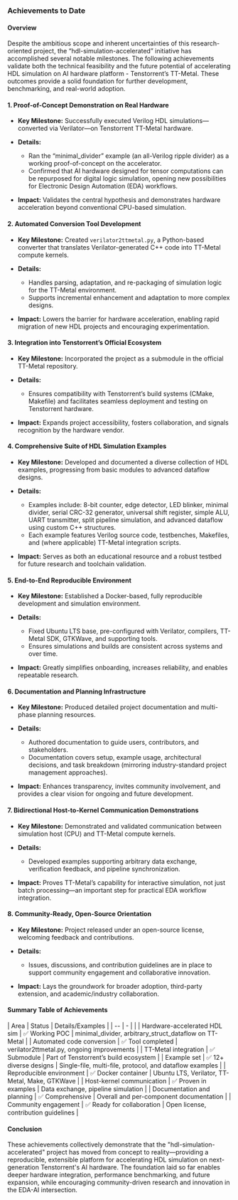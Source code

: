### Achievements to Date

#### Overview

Despite the ambitious scope and inherent uncertainties of this research-oriented project, the “hdl-simulation-accelerated” initiative has accomplished several notable milestones. The following achievements validate both the technical feasibility and the future potential of accelerating HDL simulation on AI hardware platform - Tenstorrent’s TT-Metal. These outcomes provide a solid foundation for further development, benchmarking, and real-world adoption.


#### 1. **Proof-of-Concept Demonstration on Real Hardware**

* **Key Milestone:** Successfully executed Verilog HDL simulations—converted via Verilator—on Tenstorrent TT-Metal hardware.
* **Details:**

  * Ran the “minimal\_divider” example (an all-Verilog ripple divider) as a working proof-of-concept on the accelerator.
  * Confirmed that AI hardware designed for tensor computations can be repurposed for digital logic simulation, opening new possibilities for Electronic Design Automation (EDA) workflows.
* **Impact:** Validates the central hypothesis and demonstrates hardware acceleration beyond conventional CPU-based simulation.


#### 2. **Automated Conversion Tool Development**

* **Key Milestone:** Created `verilator2ttmetal.py`, a Python-based converter that translates Verilator-generated C++ code into TT-Metal compute kernels.
* **Details:**

  * Handles parsing, adaptation, and re-packaging of simulation logic for the TT-Metal environment.
  * Supports incremental enhancement and adaptation to more complex designs.
* **Impact:** Lowers the barrier for hardware acceleration, enabling rapid migration of new HDL projects and encouraging experimentation.


#### 3. **Integration into Tenstorrent’s Official Ecosystem**

* **Key Milestone:** Incorporated the project as a submodule in the official TT-Metal repository.
* **Details:**

  * Ensures compatibility with Tenstorrent’s build systems (CMake, Makefile) and facilitates seamless deployment and testing on Tenstorrent hardware.
* **Impact:** Expands project accessibility, fosters collaboration, and signals recognition by the hardware vendor.


#### 4. **Comprehensive Suite of HDL Simulation Examples**

* **Key Milestone:** Developed and documented a diverse collection of HDL examples, progressing from basic modules to advanced dataflow designs.
* **Details:**

  * Examples include: 8-bit counter, edge detector, LED blinker, minimal divider, serial CRC-32 generator, universal shift register, simple ALU, UART transmitter, split pipeline simulation, and advanced dataflow using custom C++ structures.
  * Each example features Verilog source code, testbenches, Makefiles, and (where applicable) TT-Metal integration scripts.
* **Impact:** Serves as both an educational resource and a robust testbed for future research and toolchain validation.


#### 5. **End-to-End Reproducible Environment**

* **Key Milestone:** Established a Docker-based, fully reproducible development and simulation environment.
* **Details:**

  * Fixed Ubuntu LTS base, pre-configured with Verilator, compilers, TT-Metal SDK, GTKWave, and supporting tools.
  * Ensures simulations and builds are consistent across systems and over time.
* **Impact:** Greatly simplifies onboarding, increases reliability, and enables repeatable research.


#### 6. **Documentation and Planning Infrastructure**

* **Key Milestone:** Produced detailed project documentation and multi-phase planning resources.
* **Details:**

  * Authored documentation to guide users, contributors, and stakeholders.
  * Documentation covers setup, example usage, architectural decisions, and task breakdown (mirroring industry-standard project management approaches).
* **Impact:** Enhances transparency, invites community involvement, and provides a clear vision for ongoing and future development.


#### 7. **Bidirectional Host-to-Kernel Communication Demonstrations**

* **Key Milestone:** Demonstrated and validated communication between simulation host (CPU) and TT-Metal compute kernels.
* **Details:**

  * Developed examples supporting arbitrary data exchange, verification feedback, and pipeline synchronization.
* **Impact:** Proves TT-Metal’s capability for interactive simulation, not just batch processing—an important step for practical EDA workflow integration.


#### 8. **Community-Ready, Open-Source Orientation**

* **Key Milestone:** Project released under an open-source license, welcoming feedback and contributions.
* **Details:**

  * Issues, discussions, and contribution guidelines are in place to support community engagement and collaborative innovation.
* **Impact:** Lays the groundwork for broader adoption, third-party extension, and academic/industry collaboration.


#### Summary Table of Achievements

| Area                          | Status                        | Details/Examples                                          |
| -- | - |  |
| Hardware-accelerated HDL sim  | ✅ Working POC                | minimal\_divider, arbitrary\_struct\_dataflow on TT-Metal |
| Automated code conversion     | ✅ Tool completed             | verilator2ttmetal.py, ongoing improvements                |
| TT-Metal integration          | ✅ Submodule                  | Part of Tenstorrent’s build ecosystem                     |
| Example set                   | ✅ 12+ diverse designs        | Single-file, multi-file, protocol, and dataflow examples  |
| Reproducible environment      | ✅ Docker container           | Ubuntu LTS, Verilator, TT-Metal, Make, GTKWave            |
| Host-kernel communication     | ✅ Proven in examples         | Data exchange, pipeline simulation                        |
| Documentation and planning    | ✅ Comprehensive              | Overall and per-component documentation                   |
| Community engagement          | ✅ Ready for collaboration    | Open license, contribution guidelines                     |


#### Conclusion

These achievements collectively demonstrate that the "hdl-simulation-accelerated" project has moved from concept to reality—providing a reproducible, extensible platform for accelerating HDL simulation on next-generation Tenstorrent's AI hardware. The foundation laid so far enables deeper hardware integration, performance benchmarking, and future expansion, while encouraging community-driven research and innovation in the EDA-AI intersection.

